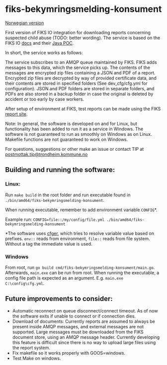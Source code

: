 # fiks-bekymringsmelding-konsument
[Norwegian version](https://github.com/tktip/fiks-bekymringsmelding-konsument/blob/master/README.md) 

First version of FIKS IO integration for downloading reports concerning suspected child abuse (TODO: better wording). 
The service is based on the FIKS IO [docs](https://ks-no.github.io/fiks-plattform/tjenester/fiksio/) and their [Java POC](https://github.com/ks-no/fiks-bekymringsmelding-konsument-poc). 

In short, the service works as follows:

The service subscribes to an AMQP queue maintained by FIKS. FIKS adds messages to this data, which the service picks up. The contents of the messages are encrypted zip files containing a JSON and PDF of a report.
Encrypted zip files are decrypted by way of provided certificate data, and their contents are stored in specified folders (See dev_cfg/cfg.yml for configuration).
JSON and PDF folders are stored in separate folders, and PDFs are also stored in a backup folder in case the original is deleted by accident or too early by case workers.

After setup of environment at FIKS, test reports can be made using the FIKS [report site](https://bekymringsmelding.fiks.test.ks.no/en).

Note: In general, the software is developed on and for Linux, but functionality has been added to run it as a service in Windows. 
The software is not guaranteed to run as smoothly on Windows as on Linux.
Makefile functions are not guaranteed to work on Windows. 
 
For questions, suggestions or other make an issue or contact TIP at postmottak.tip@trondheim.kommune.no

## Building and running the software:
### Linux:
Run `make build` in the root folder and run executable found in `./bin/amd64/fiks-bekymringsmelding-konsument`. 

When running executable, remember to add environment variable `CONFIG`\*. 

Example run: `CONFIG=file::/my/config/file.yml ./bin/amd64/fiks-bekymringsmelding-konsument`

\*The software uses [cfger](https://github.com/tktip/cfger), which tries to resolve variable value based on prefixes. `env::` reads from environment, `file::` reads from file system. Without a tag the immediate value is used.

### Windows
From root, run `go build cmd/fiks-bekymringsmelding-konsument/main.go`. Afterwards, `main.exe` can be run from root. 
When running the executable, a config file path is expected as an argument. E.g. `main.exe C:\config\cfg.yml`.

## Future improvements to consider:
- Automatic reconnect on queue disconnect/connect timeout. As of now the software exits if unable to connect or if connection dies.
- Download of documents: Currently reports are assumed to always be present inside AMQP messages, and external messages are not supported. Large messages must be downloaded from the FIKS document store, using an AMQP message header. Currently developing this feature is difficult since there is no way to upload large files using the report system.
- Fix makefile so it works properly with GOOS=windows.
- Test Make on windows.
 
